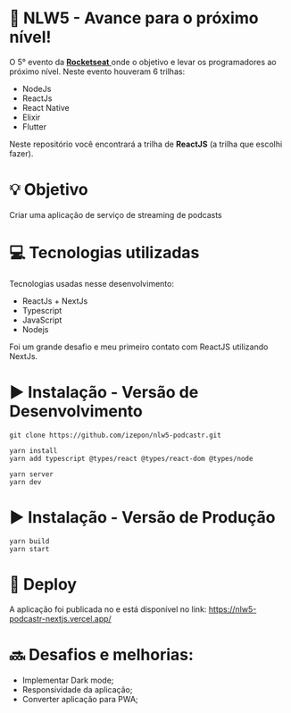# 🚀 NLW5 - Avance para o próximo nível!

O 5° evento da  [**Rocketseat** ](https://rocketseat.com.br/) onde o objetivo e levar os programadores ao próximo nível. Neste evento houveram 6 trilhas:

- NodeJs
- ReactJs
- React Native
- Elixir
- Flutter

Neste repositório você encontrará a trilha de **ReactJS** (a trilha que escolhi fazer).

# 💡 Objetivo

Criar uma aplicação de serviço de streaming de podcasts

# 💻 Tecnologias utilizadas

Tecnologias usadas nesse desenvolvimento:

- ReactJs + NextJs
- Typescript
- JavaScript
- Nodejs

Foi um grande desafio e meu primeiro contato com ReactJS utilizando NextJs.

# :arrow_forward: Instalação - Versão de Desenvolvimento

```
git clone https://github.com/izepon/nlw5-podcastr.git

yarn install
yarn add typescript @types/react @types/react-dom @types/node

yarn server
yarn dev
```

# :arrow_forward: Instalação - Versão de Produção

```
yarn build
yarn start
```

# :arrow_up_small: Deploy

A aplicação foi publicada no e está disponível no link: https://nlw5-podcastr-nextjs.vercel.app/



# :soon: Desafios e melhorias:

- Implementar Dark mode;
- Responsividade da aplicação;
- Converter aplicação para PWA;
